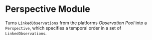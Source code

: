 # Perspective Module

Turns `LinkedObservations` from the platforms _Observation Pool_ into a `Perspective`, which specifies a temporal order in a set of `LinkedObservations`.
